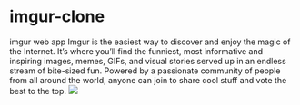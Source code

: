 # imgur-clone
imgur web app
Imgur is the easiest way to discover and enjoy the magic of the Internet. It’s where you’ll find the funniest, most informative and inspiring images, memes, GIFs, and visual stories served up in an endless stream of bite-sized fun. Powered by a passionate community of people from all around the world, anyone can join to share cool stuff and vote the best to the top.
<img src="https://localhost:3000/imgur-img.PNG"/>
